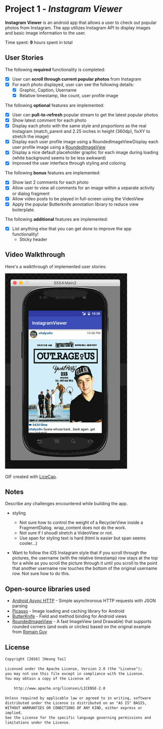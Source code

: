 # Project 1 - *Instagram Viewer*

**Instagram Viewer** is an android app that allows a user to check out popular photos from Instagram. The app utilizes Instagram API to display images and basic image information to the user.

Time spent: **9** hours spent in total

## User Stories

The following **required** functionality is completed:

* [x] User can **scroll through current popular photos** from Instagram
* [x] For each photo displayed, user can see the following details:
  * [x] Graphic, Caption, Username
  * [x] Relative timestamp, like count, user profile image

The following **optional** features are implemented:

* [x] User can **pull-to-refresh** popular stream to get the latest popular photos
* [x] Show latest comment for each photo
* [x] Display each photo with the same style and proportions as the real Instagram (match\_parent and 2.25 inches in height (360dp), fixXY to stretch the image)
* [x] Display each user profile image using a RoundedImageViewDisplay each user profile image using a [RoundedImageView](https://github.com/vinc3m1/RoundedImageView)
* [x] Display a nice default placeholder graphic for each image during loading (white background seems to be less awkward)
* [x] Improved the user interface through styling and coloring

The following **bonus** features are implemented:

* [x] Show last 2 comments for each photo
* [x] Allow user to view all comments for an image within a separate activity or dialog fragment
* [x] Allow video posts to be played in full-screen using the VideoView
* [x] Apply the popular Butterknife annotation library to reduce view boilerplate.

The following **additional** features are implemented:

* [x] List anything else that you can get done to improve the app functionality!
  * Sticky header

## Video Walkthrough 

Here's a walkthrough of implemented user stories:

<img src='instagram-viewer.gif' title='Video Walkthrough' width='' alt='Video Walkthrough' />

GIF created with [LiceCap](http://www.cockos.com/licecap/).

## Notes

Describe any challenges encountered while building the app.

* styling

  * Not sure how to control the weight of a RecyclerView inside a FragmentDialog. wrap\_content does not do the work.
  * Not sure if I shoudl stretch a VideoView or not.
  * Use span for styling text is hard (html is easier but span seems cooler...)

* Want to follow the iOS Instagram style that if you scroll through the
  pictures, the username (with the relative timestamp) row stays at the top for
  a while as you scroll the picture through it until you scroll to the point
  that another username row touches the bottom of the original username row.
  Not sure how to do this.

## Open-source libraries used

- [Android Async HTTP](https://github.com/loopj/android-async-http) - Simple asynchronous HTTP requests with JSON parsing
- [Picasso](http://square.github.io/picasso/) - Image loading and caching library for Android
- [ButterKnife](http://jakewharton.github.io/butterknife/) - Field and method binding for Android views
- [RoundedImageView](https://github.com/vinc3m1/RoundedImageView) - A fast
  ImageView (and Drawable) that supports rounded corners (and ovals or circles)
  based on the original example from [Romain Guy](http://www.curious-creature.org/2012/12/11/android-recipe-1-image-with-rounded-corners/)

## License

    Copyright [2016] [Heung Tai]

    Licensed under the Apache License, Version 2.0 (the "License");
    you may not use this file except in compliance with the License.
    You may obtain a copy of the License at

        http://www.apache.org/licenses/LICENSE-2.0

    Unless required by applicable law or agreed to in writing, software
    distributed under the License is distributed on an "AS IS" BASIS,
    WITHOUT WARRANTIES OR CONDITIONS OF ANY KIND, either express or implied.
    See the License for the specific language governing permissions and
    limitations under the License.
